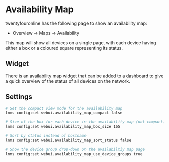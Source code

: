 # Availability Map

twentyfouronline has the following page to show an availability map:

 - Overview -> Maps -> Availability

This map will show all devices on a single page, with each device
having either a box or a coloured square representing its status.

## Widget
There is an availability map widget that can be added to a dashboard
to give a quick overview of the status of all devices on the network.

## Settings
```bash
# Set the compact view mode for the availability map
lnms config:set webui.availability_map_compact false

# Size of the box for each device in the availability map (not compact)
lnms config:set webui.availability_map_box_size 165

# Sort by status instead of hostname
lnms config:set webui.availability_map_sort_status false

# Show the device group drop-down on the availabiltiy map page
lnms config:set webui.availability_map_use_device_groups true
```




